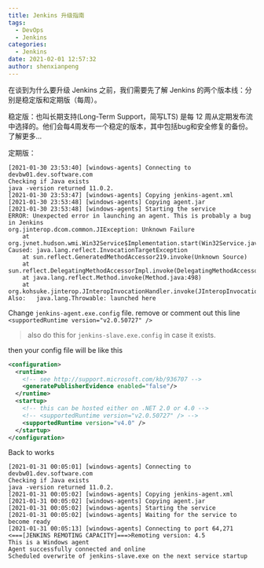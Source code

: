 ```yaml
---
title: Jenkins 升级指南
tags:
  - DevOps
  - Jenkins
categories:
  - Jenkins
date: 2021-02-01 12:57:32
author: shenxianpeng
---
```


在谈到为什么要升级 Jenkins 之前，我们需要先了解 Jenkins 的两个版本线：分别是稳定版和定期版（每周）。

稳定版：也叫长期支持(Long-Term Support，简写LTS) 是每 12 周从定期发布流中选择的。他们会每4周发布一个稳定的版本，其中包括bug和安全修复的备份。了解更多…

定期版：

```log
[2021-01-30 23:53:40] [windows-agents] Connecting to devbw01.dev.software.com
Checking if Java exists
java -version returned 11.0.2.
[2021-01-30 23:53:47] [windows-agents] Copying jenkins-agent.xml
[2021-01-30 23:53:48] [windows-agents] Copying agent.jar
[2021-01-30 23:53:48] [windows-agents] Starting the service
ERROR: Unexpected error in launching an agent. This is probably a bug in Jenkins
org.jinterop.dcom.common.JIException: Unknown Failure
	at org.jvnet.hudson.wmi.Win32Service$Implementation.start(Win32Service.java:149)
Caused: java.lang.reflect.InvocationTargetException
	at sun.reflect.GeneratedMethodAccessor219.invoke(Unknown Source)
	at sun.reflect.DelegatingMethodAccessorImpl.invoke(DelegatingMethodAccessorImpl.java:43)
	at java.lang.reflect.Method.invoke(Method.java:498)
	at org.kohsuke.jinterop.JInteropInvocationHandler.invoke(JInteropInvocationHandler.java:140)
Also:   java.lang.Throwable: launched here
```

Change `jenkins-agent.exe.config` file. remove or comment out this line `<supportedRuntime version="v2.0.50727" />`

> also do this for `jenkins-slave.exe.config` in case it exists.

then your config file will be like this

```xml
<configuration>
  <runtime>
    <!-- see http://support.microsoft.com/kb/936707 -->
    <generatePublisherEvidence enabled="false"/>
  </runtime>
  <startup>
    <!-- this can be hosted either on .NET 2.0 or 4.0 -->
    <!-- <supportedRuntime version="v2.0.50727" /> -->
    <supportedRuntime version="v4.0" />
  </startup>
</configuration>
```

Back to works

```log
[2021-01-31 00:05:01] [windows-agents] Connecting to devbw01.dev.software.com
Checking if Java exists
java -version returned 11.0.2.
[2021-01-31 00:05:02] [windows-agents] Copying jenkins-agent.xml
[2021-01-31 00:05:02] [windows-agents] Copying agent.jar
[2021-01-31 00:05:02] [windows-agents] Starting the service
[2021-01-31 00:05:02] [windows-agents] Waiting for the service to become ready
[2021-01-31 00:05:13] [windows-agents] Connecting to port 64,271
<===[JENKINS REMOTING CAPACITY]===>Remoting version: 4.5
This is a Windows agent
Agent successfully connected and online
Scheduled overwrite of jenkins-slave.exe on the next service startup
```
